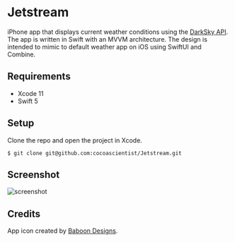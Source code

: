 # Jetstream

iPhone app that displays current weather conditions using the [DarkSky API](https://darksky.net/dev/). The app is written in Swift with an MVVM architecture. The design is intended to mimic to default weather app on iOS using SwiftUI and Combine.

## Requirements

* Xcode 11
* Swift 5

## Setup

Clone the repo and open the project in Xcode.

	$ git clone git@github.com:cocoascientist/Jetstream.git

## Screenshot

![screenshot](http://i.imgur.com/oAJqVVC.gif)

## Credits

App icon created by [Baboon Designs](https://thenounproject.com/baboondesigns/).
